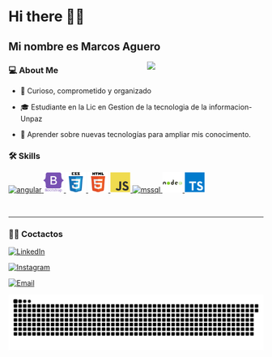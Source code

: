 # Hi there 👨‍💻 <h2> Mi nombre es Marcos Aguero </h2>

<img align='right' src="https://media.giphy.com/media/M9gbBd9nbDrOTu1Mqx/giphy.gif" width="230">

<h3> 💻 About Me </h3>



- 🤔 Curioso, comprometido y organizado

- 🎓 Estudiante en la Lic en Gestion de la tecnologia de la informacion- Unpaz

- 🌱 Aprender sobre nuevas tecnologías para ampliar mis conocimento.


<h3>🛠 Skills </h3>

</p>

<p align="left"> <a href="https://angular.io" target="_blank" rel="noreferrer"> <img src="https://angular.io/assets/images/logos/angular/angular.svg" alt="angular" width="40" height="40"/> </a> <a href="https://getbootstrap.com" target="_blank" rel="noreferrer"> <img src="https://raw.githubusercontent.com/devicons/devicon/master/icons/bootstrap/bootstrap-plain-wordmark.svg" alt="bootstrap" width="40" height="40"/> </a> <a href="https://www.w3schools.com/css/" target="_blank" rel="noreferrer"> <img src="https://raw.githubusercontent.com/devicons/devicon/master/icons/css3/css3-original-wordmark.svg" alt="css3" width="40" height="40"/> </a> <a href="https://www.w3.org/html/" target="_blank" rel="noreferrer"> <img src="https://raw.githubusercontent.com/devicons/devicon/master/icons/html5/html5-original-wordmark.svg" alt="html5" width="40" height="40"/> </a> <a href="https://developer.mozilla.org/en-US/docs/Web/JavaScript" target="_blank" rel="noreferrer"> <img src="https://raw.githubusercontent.com/devicons/devicon/master/icons/javascript/javascript-original.svg" alt="javascript" width="40" height="40"/> </a> <a href="https://www.microsoft.com/en-us/sql-server" target="_blank" rel="noreferrer"> <img src="https://www.svgrepo.com/show/303229/microsoft-sql-server-logo.svg" alt="mssql" width="40" height="40"/> </a> <a href="https://nodejs.org" target="_blank" rel="noreferrer"> <img src="https://raw.githubusercontent.com/devicons/devicon/master/icons/nodejs/nodejs-original-wordmark.svg" alt="nodejs" width="40" height="40"/> </a> <a href="https://www.typescriptlang.org/" target="_blank" rel="noreferrer"> <img src="https://raw.githubusercontent.com/devicons/devicon/master/icons/typescript/typescript-original.svg" alt="typescript" width="40" height="40"/> </a> </p>



<br/>




<hr>



<h3> 🤝🏻 Coctactos </h3>



<p align="center">

<a href="https://www.linkedin.com/in/marcos-aguero-frontend-developer/"><img alt="LinkedIn" src="https://img.shields.io/badge/LinkedIn-Marcos%20Aguero-blue?style=flat-square&logo=linkedin"></a>

<a href="https://www.instagram.com/agueromark/?hl=es-la"><img alt="Instagram" src="https://img.shields.io/badge/Instagram-Marcos Aguero-black?style=flat-square&logo=instagram"></a>

  <a href="mailto:yonidj52@hotmail.com"><img alt="Email" src="https://img.shields.io/badge/Email-yonidj52@hotmail.com-blue?style=flat-square&logo=gmail"></a>

![Snake animation](https://github.com/WandaCatellani/WandaCatellani/blob/output/github-contribution-grid-snake.svg)



